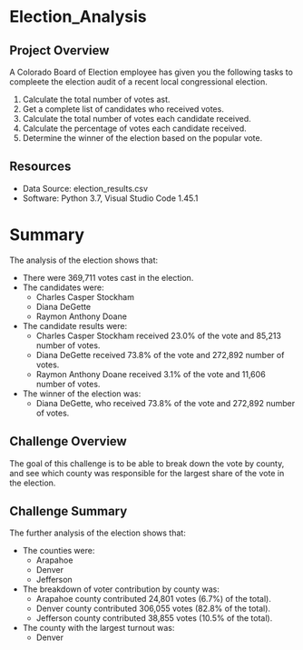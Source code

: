 # Election_Analysis

## Project Overview
A Colorado Board of Election employee has given you the following tasks to compleete the election audit of a recent local congressional election.

1. Calculate the total number of votes ast.
2. Get a complete list of candidates who received votes.
3. Calculate the total number of votes each candidate received.
4. Calculate the percentage of votes each candidate received.
5. Determine the winner of the election based on the popular vote.

## Resources
- Data Source: election_results.csv
- Software: Python 3.7, Visual Studio Code 1.45.1

# Summary
The analysis of the election shows that:
- There were 369,711 votes cast in the election.
- The candidates were:
    - Charles Casper Stockham
    - Diana DeGette
    - Raymon Anthony Doane
- The candidate results were:
    - Charles Casper Stockham received 23.0% of the vote and 85,213 number of votes.
    - Diana DeGette received 73.8% of the vote and 272,892 number of votes.
    - Raymon Anthony Doane received 3.1% of the vote and 11,606 number of votes.
- The winner of the election was:
    - Diana DeGette, who received 73.8% of the vote and 272,892 number of votes.

## Challenge Overview 
The goal of this challenge is to be able to break down the vote by county, and see which county was responsible for the largest share of the vote in the election.
## Challenge Summary
The further analysis of the election shows that:
- The counties were:
    - Arapahoe
    - Denver
    - Jefferson
- The breakdown of voter contribution by county was:
    - Arapahoe county contributed 24,801 votes (6.7%) of the total).
    - Denver county contributed 306,055 votes (82.8% of the total).
    - Jefferson county contributed 38,855 votes (10.5% of the total).
- The county with the largest turnout was:
    - Denver
